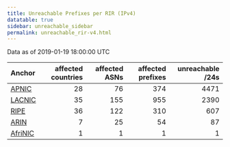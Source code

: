 ```yaml
---
title: Unreachable Prefixes per RIR (IPv4)
datatable: true
sidebar: unreachable_sidebar
permalink: unreachable_rir-v4.html
---
```


Data as of 2019-01-19 18:00:00 UTC


<div class="datatable-begin"></div>

| Anchor                                           |   affected countries |   affected ASNs |   affected prefixes |   unreachable /24s |
|:-------------------------------------------------|---------------------:|----------------:|--------------------:|-------------------:|
| [APNIC](unreachable_APNIC_RPKI_Root-v4.html)     |                   28 |              76 |                 374 |               4471 |
| [LACNIC](unreachable_LACNIC_RPKI_Root-v4.html)   |                   35 |             155 |                 955 |               2390 |
| [RIPE](unreachable_RIPE_NCC_RPKI_Root-v4.html)   |                   36 |             122 |                 310 |                607 |
| [ARIN](unreachable_ARIN-v4.html)                 |                    7 |              25 |                  54 |                 87 |
| [AfriNIC](unreachable_AfriNIC_RPKI_Root-v4.html) |                    1 |               1 |                   1 |                  1 |

<div class="datatable-end"></div>